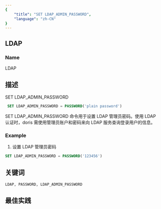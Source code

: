 ```yaml
---
{
    "title": "SET LDAP_ADMIN_PASSWORD",
    "language": "zh-CN"
}
---
```


<!--
Licensed to the Apache Software Foundation (ASF) under one
or more contributor license agreements.  See the NOTICE file
distributed with this work for additional information
regarding copyright ownership.  The ASF licenses this file
to you under the Apache License, Version 2.0 (the
"License"); you may not use this file except in compliance
with the License.  You may obtain a copy of the License at

  http://www.apache.org/licenses/LICENSE-2.0

Unless required by applicable law or agreed to in writing,
software distributed under the License is distributed on an
"AS IS" BASIS, WITHOUT WARRANTIES OR CONDITIONS OF ANY
KIND, either express or implied.  See the License for the
specific language governing permissions and limitations
under the License.
-->

## LDAP

### Name

LDAP

## 描述

SET LDAP_ADMIN_PASSWORD

```sql
 SET LDAP_ADMIN_PASSWORD = PASSWORD('plain password')
```

 SET LDAP_ADMIN_PASSWORD 命令用于设置 LDAP 管理员密码。使用 LDAP 认证时，doris 需使用管理员账户和密码来向 LDAP 服务查询登录用户的信息。

### Example

1. 设置 LDAP 管理员密码
```sql
SET LDAP_ADMIN_PASSWORD = PASSWORD('123456')
```

## 关键词

    LDAP, PASSWORD, LDAP_ADMIN_PASSWORD

## 最佳实践
